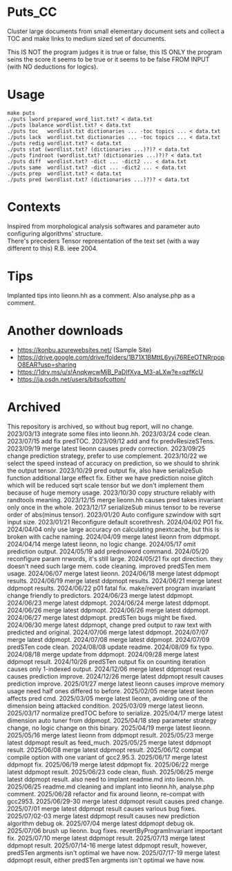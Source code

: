 # Puts_CC
Cluster large documents from small elementary document sets and collect a TOC and make links to medium sized set of documents.

This IS NOT the program judges it is true or false, this IS ONLY the program seins the score it seems to be true or it seems to be false FROM INPUT (with NO deductions for logics).

# Usage
    make puts
    ./puts lword prepared_word_list.txt? < data.txt
    ./puts lbalance wordlist.txt? < data.txt
    ./puts toc   wordlist.txt dictionaries ... -toc topics ... < data.txt
    ./puts lack  wordlist.txt dictionaries ... -toc topics ... < data.txt
    ./puts redig wordlist.txt? < data.txt
    ./puts stat (wordlist.txt? (dictionaries ...)?)? < data.txt
    ./puts findroot (wordlist.txt? (dictionaries ...)?)? < data.txt
    ./puts diff  wordlist.txt? -dict ... -dict2 ... < data.txt
    ./puts same  wordlist.txt? -dict ... -dict2 ... < data.txt
    ./puts prep  wordlist.txt? < data.txt
    ./puts pred (wordlist.txt? (dictionaries ...)?)? < data.txt

# Contexts
Inspired from morphological analysis softwares and parameter auto configuring algorithms' structure.   
There's preceders Tensor representation of the text set (with a way different to this) R.B. ieee 2004.

# Tips
Implanted tips into lieonn.hh as a comment. Also analyse.php as a comment.

# Another downloads
* https://konbu.azurewebsites.net/ (Sample Site)
* https://drive.google.com/drive/folders/1B71X1BMttL6yyi76REeOTNRrpopO8EAR?usp=sharing
* https://1drv.ms/u/s!AnqkwcwMjB_PaDIfXya_M3-aLXw?e=qzfKcU
* https://ja.osdn.net/users/bitsofcotton/

# Archived
This repository is archived, so without bug report, will no change.
2023/03/13 integrate some files into lieonn.hh.
2023/03/24 code clean.
2023/07/15 add fix predTOC.
2023/09/12 add and fix predvResizeSTens.
2023/09/19 merge latest lieonn causes predv correction.
2023/09/25 change prediction strategy, prefer to use complement.
2023/10/22 we select the speed instead of accuracy on prediction, so we should to shrink the output tensor.
2023/10/29 pred output fix, also have serializeSub function additional large effect fix. Either we have prediction noise glitch which will be reduced sqrt scale tensor but we don't implement them because of huge memory usage.
2023/10/30 copy structure reliably with randtools meaning.
2023/12/15 merge lieonn.hh causes pred takes invariant only once in the whole.
2023/12/17 serializeSub minus tensor to be reverse order of abs(minus tensor).
2023/01/20 Auto configure szwindow with sqrt input size.
2023/01/21 Reconfigure default scorethresh.
2024/04/02 P01 fix.
2024/04/04 only use large accuracy on calculating pnextcache, but this is broken with cache naming.
2024/04/09 merge latest lieonn from ddpmopt.
2024/04/14 merge latest lieonn, no logic change.
2024/05/17 omit prediction output.
2024/05/19 add prednoword command.
2024/05/20 reconfigure param nrwords, it's still large.
2024/05/21 fix opt direction. they doesn't need such large mem. code cleaning. improved predSTen mem usage.
2024/06/07 merge latest lieonn.
2024/06/18 merge latest ddpmopt results.
2024/06/19 merge latest ddpmopt results.
2024/06/21 merge latest ddpmopt results.
2024/06/22 p01 fatal fix. make/revert program invariant change friendly to predictors.
2024/06/23 merge latest ddpmopt.
2024/06/23 merge latest ddpmopt.
2024/06/24 merge latest ddpmopt.
2024/06/26 merge latest ddpmopt.
2024/06/26 merge latest ddpmopt.
2024/06/27 merge latest ddpmopt. predSTen bugs might be fixed.
2024/06/30 merge latest ddpmopt, change pred output to raw text with predicted and original.
2024/07/06 merge latest ddpmopt.
2024/07/07 merge latest ddpmopt.
2024/07/08 merge latest ddpmopt.
2024/07/09 predSTen code clean.
2024/08/08 update readme.
2024/08/09 fix typo.
2024/08/18 merge update from ddpmopt.
2024/09/28 merge latest ddpmopt result.
2024/10/26 predSTen output fix on counting iteration causes only 1-indexed output.
2024/12/06 merge latest ddpmopt result causes prediction improve.
2024/12/26 merge latest ddpmopt result causes prediction improve.
2025/01/27 merge latest lieonn causes improve memory usage need half ones differed to before.
2025/02/05 merge latest lieonn affects pred cmd.
2025/03/05 merge latest lieonn, avoiding one of the dimension being attacked condition.
2025/03/09 merge latest lieonn.
2025/03/17 normalize predTOC before to serialize.
2025/04/17 merge latest dimension auto tuner from ddpmopt.
2025/04/18 step parameter strategy change, no logic change on this binary.
2025/04/19 merge latest lieonn.
2025/05/16 merge latest lieonn from ddpmopt result.
2025/05/23 merge latest ddpmopt result as feed_much.
2025/05/25 merge latest ddpmopt result.
2025/06/08 merge latest ddpmopt result.
2025/06/12 compat compile option with one variant of gcc2.95.3.
2025/06/17 merge latest ddpmopt fix.
2025/06/19 merge latest ddpmopt fix.
2025/06/22 merge latest ddpmopt result.
2025/06/23 code clean, flush.
2025/06/25 merge latest ddpmopt result. also need to implant readme.md into lieonn.hh.
2025/06/25 readme.md cleaning and implant into lieonn.hh, analyse.php comment.
2025/06/28 refactor and fix around lieonn, re-compat with gcc2953.
2025/06/29-30 merge latest ddpmopt result causes pred change.
2025/07/01 merge latest ddpmopt result causes various bug fixes.
2025/07/02-03 merge latest ddpmopt result causes new prediction algorithm debug ok.
2025/07/04 merge latest ddpmopt debug ok.
2025/07/06 brush up lieonn. bug fixes. revertByProgramInvariant important fix.
2025/07/10 merge latest ddpmopt result.
2025/07/13 merge latest ddpmopt result.
2025/07/14-16 merge latest ddpmopt result, however, predSTen argments isn't optimal we have now.
2025/07/17-19 merge latest ddpmopt result, either predSTen argments isn't optimal we have now.

